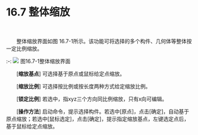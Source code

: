 #  16.7 整体缩放
<br/>

&emsp;&emsp;整体缩放界面如图 16.7\-1所示。该功能可将选择的多个构件、几何体等整体按一定比例缩放。

:-: ![](images/16.7.1.png)
图16.7\-1整体缩放界面

&emsp;&emsp;\[**缩放基点**\] 可选择基于原点或鼠标给定点缩放。

&emsp;&emsp;\[**缩放比例**\] 可选择按比例或按长度两种方式给定缩放比例。

&emsp;&emsp;\[**锁定比例**\] 若选中，指xyz三个方向同比例缩放，只有x向可编辑。

&emsp;&emsp;\[**操作方法**\] 启动命令，提示选择构件。若选中\[原点\]，点击\[确定\]，自动基于原点缩放；若选中\[鼠标选定\]，点击\[确定\]，提示指定缩放基点，左键选定点后，基于鼠标给定点缩放。